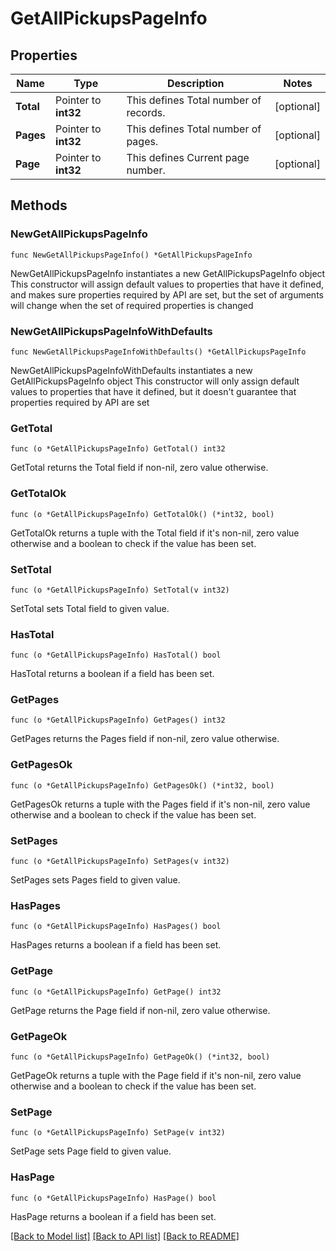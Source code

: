 # GetAllPickupsPageInfo

## Properties

Name | Type | Description | Notes
------------ | ------------- | ------------- | -------------
**Total** | Pointer to **int32** | This defines Total number of records. | [optional] 
**Pages** | Pointer to **int32** | This defines Total number of pages. | [optional] 
**Page** | Pointer to **int32** | This defines Current page number. | [optional] 

## Methods

### NewGetAllPickupsPageInfo

`func NewGetAllPickupsPageInfo() *GetAllPickupsPageInfo`

NewGetAllPickupsPageInfo instantiates a new GetAllPickupsPageInfo object
This constructor will assign default values to properties that have it defined,
and makes sure properties required by API are set, but the set of arguments
will change when the set of required properties is changed

### NewGetAllPickupsPageInfoWithDefaults

`func NewGetAllPickupsPageInfoWithDefaults() *GetAllPickupsPageInfo`

NewGetAllPickupsPageInfoWithDefaults instantiates a new GetAllPickupsPageInfo object
This constructor will only assign default values to properties that have it defined,
but it doesn't guarantee that properties required by API are set

### GetTotal

`func (o *GetAllPickupsPageInfo) GetTotal() int32`

GetTotal returns the Total field if non-nil, zero value otherwise.

### GetTotalOk

`func (o *GetAllPickupsPageInfo) GetTotalOk() (*int32, bool)`

GetTotalOk returns a tuple with the Total field if it's non-nil, zero value otherwise
and a boolean to check if the value has been set.

### SetTotal

`func (o *GetAllPickupsPageInfo) SetTotal(v int32)`

SetTotal sets Total field to given value.

### HasTotal

`func (o *GetAllPickupsPageInfo) HasTotal() bool`

HasTotal returns a boolean if a field has been set.

### GetPages

`func (o *GetAllPickupsPageInfo) GetPages() int32`

GetPages returns the Pages field if non-nil, zero value otherwise.

### GetPagesOk

`func (o *GetAllPickupsPageInfo) GetPagesOk() (*int32, bool)`

GetPagesOk returns a tuple with the Pages field if it's non-nil, zero value otherwise
and a boolean to check if the value has been set.

### SetPages

`func (o *GetAllPickupsPageInfo) SetPages(v int32)`

SetPages sets Pages field to given value.

### HasPages

`func (o *GetAllPickupsPageInfo) HasPages() bool`

HasPages returns a boolean if a field has been set.

### GetPage

`func (o *GetAllPickupsPageInfo) GetPage() int32`

GetPage returns the Page field if non-nil, zero value otherwise.

### GetPageOk

`func (o *GetAllPickupsPageInfo) GetPageOk() (*int32, bool)`

GetPageOk returns a tuple with the Page field if it's non-nil, zero value otherwise
and a boolean to check if the value has been set.

### SetPage

`func (o *GetAllPickupsPageInfo) SetPage(v int32)`

SetPage sets Page field to given value.

### HasPage

`func (o *GetAllPickupsPageInfo) HasPage() bool`

HasPage returns a boolean if a field has been set.


[[Back to Model list]](../README.md#documentation-for-models) [[Back to API list]](../README.md#documentation-for-api-endpoints) [[Back to README]](../README.md)


